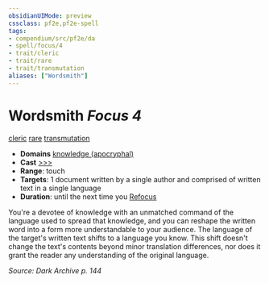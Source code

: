 ```yaml
---
obsidianUIMode: preview
cssclass: pf2e,pf2e-spell
tags:
- compendium/src/pf2e/da
- spell/focus/4
- trait/cleric
- trait/rare
- trait/transmutation
aliases: ["Wordsmith"]
---
```

# Wordsmith *Focus 4*   
[cleric](Reference/Rules/Traits/cleric.md "Cleric Class Trait")  [rare](rare.md "Rare Rarity Trait")  [transmutation](transmutation.md "Transmutation School Trait")  

- **Domains** [knowledge (apocryphal)](Reference/Compendium/Setting/domains.md#Knowledge)
- **Cast** [>>>](chapter-9-playing-the-game.md#Actions "Three-Action") 
- **Range**: touch
- **Targets**: 1 document written by a single author and comprised of written text in a single language
- **Duration**: until the next time you [Refocus](refocus.md)

You're a devotee of knowledge with an unmatched command of the language used to spread that knowledge, and you can reshape the written word into a form more understandable to your audience. The language of the target's written text shifts to a language you know. This shift doesn't change the text's contents beyond minor translation differences, nor does it grant the reader any understanding of the original language.

*Source: Dark Archive p. 144*